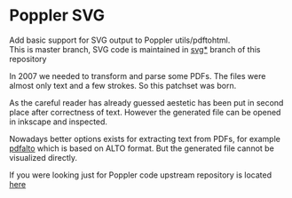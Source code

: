 # Poppler SVG

Add basic support for SVG output to Poppler utils/pdftohtml.  
This is master branch, SVG code is maintained in [svg*](https://github.com/vivo75/poppler/tree/svg) branch of this repository

In 2007 we needed to transform and parse some PDFs. The files were almost only text and a few strokes.
So this patchset was born.

As the careful reader has already guessed aestetic has been put in second place after correctness of text. However the generated file can be opened in inkscape and inspected.

Nowadays better options exists for extracting text from PDFs, for example [pdfalto](https://github.com/kermitt2/pdfalto) which is based on ALTO format. But the generated file cannot be visualized directly.

If you were looking just for Poppler code upstream repository is located [here](https://gitlab.freedesktop.org/poppler/poppler)
